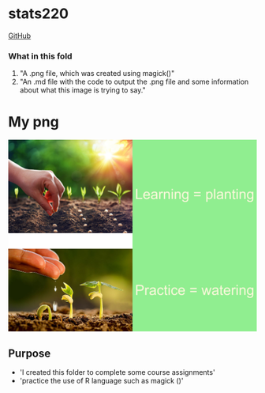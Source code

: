 # stats220
[GitHub](https://github.com/G00L00/stats220)

### What in this fold
1. "A .png file, which was created using magick()"
2. "An .md file with the code to output the .png file and some information about what this image is trying to say."

# My png
![study_VS_Planning](https://github.com/G00L00/stats220/blob/main/study%20VS%20planting.png?raw=true)

## Purpose 
* 'I created this folder to complete some course assignments'
* 'practice the use of R language such as magick ()'
